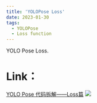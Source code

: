 ```yaml
---
title: 'YOLOPose Loss'
date: 2023-01-30
tags:
  - YOLOPose
  - Loss function
---
```


YOLO Pose  Loss.

Link：
======
<a href="https://zhuanlan.zhihu.com/p/601852628">YOLO Pose 代码拆解——Loss篇</a>
<img src="https://img.shields.io/badge/in-%E7%9F%A5%E4%B9%8E-blue">&emsp;
